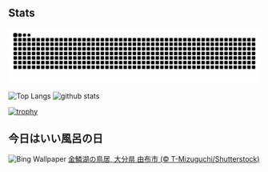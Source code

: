 ## Stats
<picture>
  <source media="(prefers-color-scheme: dark)" srcset="https://raw.githubusercontent.com/ba230t/ba230t/output/github-contribution-grid-snake-dark.svg">
  <source media="(prefers-color-scheme: light)" srcset="https://raw.githubusercontent.com/ba230t/ba230t/output/github-contribution-grid-snake.svg">
  <img alt="github contribution grid snake animation" src="https://raw.githubusercontent.com/ba230t/ba230t/output/github-contribution-grid-snake.svg">
</picture>

<p align="left">
  <img alt="Top Langs" height="150px" src="https://github-readme-stats.vercel.app/api/top-langs/?username=ba230t&layout=compact&theme=transparent" />
  <img alt="github stats" height="150px" src="https://github-readme-stats.vercel.app/api?username=ba230t&theme=transparent" />
</p>

[![trophy](https://github-profile-trophy.vercel.app/?username=ba230t&theme=transparent&column=7)](https://github.com/ryo-ma/github-profile-trophy)


<!-- Bing Wallpaper Start -->
## 今日はいい風呂の日
![Bing Wallpaper](https://www.bing.com/th?id=OHR.HotBathDay2024_JA-JP6338825094_1920x1080.jpg&rf=LaDigue_1920x1080.jpg&pid=hp)
[金鱗湖の鳥居, 大分県 由布市 (© T-Mizuguchi/Shutterstock)](https://www.bing.com/search?q=%E9%87%91%E9%B1%97%E6%B9%96%E3%81%AE%E9%B3%A5%E5%B1%85&form=hpcapt&filters=HpDate%3a%2220241125_1500%22)
<!-- Bing Wallpaper End -->
